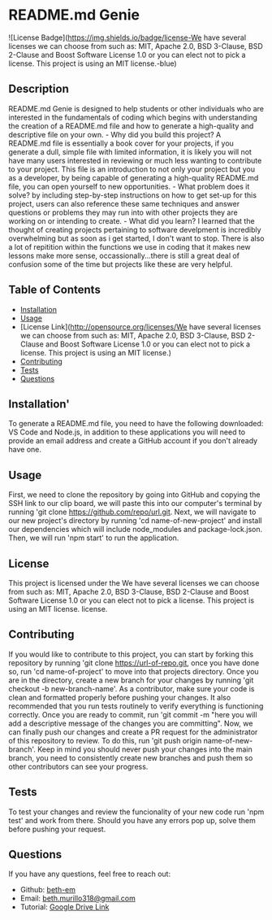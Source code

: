 # README.md Genie

![License Badge](https://img.shields.io/badge/license-We have several licenses we can choose from such as: MIT, Apache 2.0, BSD 3-Clause, BSD 2-Clause and Boost Software License 1.0 or you can elect not to pick a license. This project is using an MIT license.-blue)

## Description
README.md Genie is designed to help students or other individuals who are interested in the fundamentals of coding which begins with understanding the creation of a README.md file and how to generate a high-quality and descriptive file on your own. 
    - Why did you build this project? 
          A README.md file is essentially a book cover for your projects, if you generate a dull, simple file with limited information, it is likely you will not have many users interested in reviewing or much less wanting to contribute to your project. This file is an introduction to not only your project but you as a developer, by being capable of generating a high-quality README.md file, you can open yourself to new opportunities. 
    - What problem does it solve? 
        by including step-by-step instructions on how to get set-up for this project, users can also reference these same techniques and answer questions or problems they may run into with other projects they are working on or intending to create.
    - What did you learn?
        I learned that the thought of creating projects pertaining to software develpment is incredibly overwhelming but as soon as i get started, I don't want to stop. There is also a lot of repitition within the functions we use in coding that it makes new lessons make more sense, occassionally...there is still a great deal of confusion some of the time but projects like these are very helpful.

## Table of Contents
- [Installation](#installation)
- [Usage](#usage)
- [License Link](http://opensource.org/licenses/We have several licenses we can choose from such as: MIT, Apache 2.0, BSD 3-Clause, BSD 2-Clause and Boost Software License 1.0 or you can elect not to pick a license. This project is using an MIT license.)
- [Contributing](#contributing)
- [Tests](#tests)
- [Questions](#questions)

## Installation'
To generate a README.md file, you need to have the following downloaded: VS Code and Node.js, in addition to these applications you will need to provide an email address and create a GitHub account if you don't already have one.

## Usage
First, we need to clone the repository by going into GitHub and copying the SSH link to our clip board, we will paste this into our computer's terminal by running 'git clone https://github.com/repo/url.git. Next, we will navigate to our new project's directory by running 'cd name-of-new-project' and install our dependencies which will include node_modules and package-lock.json. Then, we will run 'npm start' to run the application.

## License
This project is licensed under the We have several licenses we can choose from such as: MIT, Apache 2.0, BSD 3-Clause, BSD 2-Clause and Boost Software License 1.0 or you can elect not to pick a license. This project is using an MIT license. license.

## Contributing
If you would like to contribute to this project, you can start by forking this repository by running 'git clone https://url-of-repo.git, once you have done so, run 'cd name-of-project' to move into that projects directory. Once you are in the directory, create a new branch for your changes by running 'git checkout -b new-branch-name'. As a contributor, make sure your code is clean and formatted properly before pushing your changes. It also recommended that you run tests routinely to verify everything is functioning correctly. Once you are ready to commit, run 'git commit -m "here you will add a descriptive message of the changes you are committing". Now, we can finally push our changes and create a PR request for the administrator of this repository to review. To do this, run 'git push origin name-of-new-branch'. Keep in mind you should never push your changes into the main branch, you need to consistently create new branches and push them so other contributors can see your progress. 

## Tests
To test your changes and review the funcionality of your new code run 'npm test' and work from there. Should you have any errors pop up, solve them before pushing your request.

## Questions
If you have any questions, feel free to reach out:

- Github: [beth-em](https://github.com/beth-em)
- Email: [beth.murillo318@gmail.com](mailto:beth.murillo318@gmail.com)
- Tutorial: [Google Drive Link](https://drive.google.com/file/d/1p_4tLTuTcCVe0PsC-tITMsApK5ycoQPg/view)